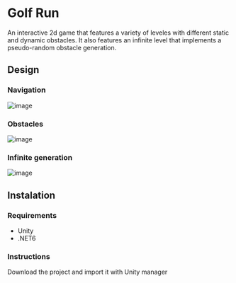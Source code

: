 # Golf Run
An interactive 2d game that features a variety of leveles with different static and dynamic obstacles. It also features an infinite level that implements a pseudo-random obstacle generation.

## Design

### Navigation
![image](https://github.com/FC122/Golf-Run/assets/72666124/befe193e-570f-48cc-9678-5f8f58de1eeb)

### Obstacles
![image](https://github.com/FC122/Golf-Run/assets/72666124/f04d5550-b6c8-40a9-a11b-189ec2452a1f)

### Infinite generation
![image](https://github.com/FC122/Golf-Run/assets/72666124/ab98637b-17e5-40a6-a0b6-56887c80c040)

## Instalation

### Requirements
- Unity
- .NET6

### Instructions
Download the project and import it with Unity manager
